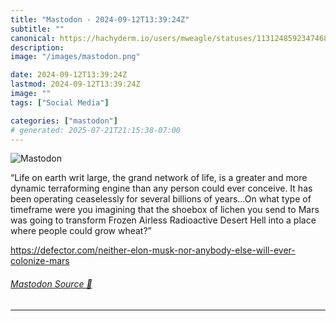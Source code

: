 ```yaml
---
title: "Mastodon - 2024-09-12T13:39:24Z"
subtitle: ""
canonical: https://hachyderm.io/users/mweagle/statuses/113124859234746839
description:
image: "/images/mastodon.png"

date: 2024-09-12T13:39:24Z
lastmod: 2024-09-12T13:39:24Z
image: ""
tags: ["Social Media"]

categories: ["mastodon"]
# generated: 2025-07-21T21:15:38-07:00
---
```

![Mastodon](/images/mastodon.png)

<p>“Life on earth writ large, the grand network of life, is a greater and more dynamic terraforming engine than any person could ever conceive. It has been operating ceaselessly for several billions of years…On what type of timeframe were you imagining that the shoebox of lichen you send to Mars was going to transform Frozen Airless Radioactive Desert Hell into a place where people could grow wheat?”</p><p><a href="https://defector.com/neither-elon-musk-nor-anybody-else-will-ever-colonize-mars" target="_blank" rel="nofollow noopener noreferrer" translate="no"><span class="invisible">https://</span><span class="ellipsis">defector.com/neither-elon-musk</span><span class="invisible">-nor-anybody-else-will-ever-colonize-mars</span></a></p>


###### [Mastodon Source 🐘](https://hachyderm.io/@mweagle/113124859234746839)

___
